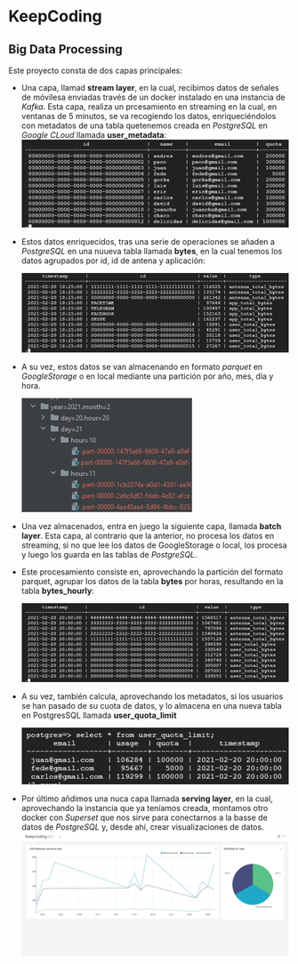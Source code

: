 # KeepCoding
## Big Data Processing

Este proyecto consta de dos capas principales:
  - Una capa, llamad **stream layer**, en la cual, recibimos datos de señales de móvilesa enviadas través de un docker instalado en una instancia de *Kafka*. Esta capa, realiza un prcesamiento en streaming en la cual, en ventanas de 5 minutos, se va recogiendo los datos, enriqueciéndolos con metadatos de una tabla quetenemos creada en *PostgreSQL* en *Google CLoud* llamada **user_metadata**:
  ![user_metadata](https://github.com/mresquivias/KeepCoding/blob/big-data-processing/user_metadata.png?raw=true)

  - Estos datos enriquecidos, tras una serie de operaciones se añaden a *PostgreSQL* en una nuueva tabla llamada **bytes**, en la cual tenemos los datos agrupados por id, id de antena y aplicación:
  
    ![bytes](https://github.com/mresquivias/KeepCoding/blob/big-data-processing/bytes.png?raw=true)

  - A su vez, estos datos se van almacenando en formato *parquet* en *GoogleStorage* o en local mediante una partición por año, mes, día y hora.
  
    ![parquet](https://github.com/mresquivias/KeepCoding/blob/big-data-processing/parquet.jpg?raw=true)

  - Una vez almacenados, entra en juego la siguiente capa, llamada **batch layer**. Esta capa, al contrario que la anterior, no procesa los datos en streaming, si no que lee los datos de GoogleStorage o local, los procesa y luego los guarda en las tablas de *PostgreSQL*.
  - Este procesamiento consiste en, aprovechando la partición del formato parquet, agrupar los datos de la tabla **bytes** por horas, resultando en la tabla **bytes_hourly**:
  
    ![bytes_hourly](https://github.com/mresquivias/KeepCoding/blob/big-data-processing/bytes_hourly.png?raw=true)

  - A su vez, también calcula, aprovechando los metadatos, si los usuarios se han pasado de su cuota de datos, y lo almacena en una nueva tabla en PostgresSQL llamada **user_quota_limit**
  
    ![user_quota_limit](https://github.com/mresquivias/KeepCoding/blob/big-data-processing/user_quota_limit.png?raw=true)

  - Por último añdimos una nuca capa llamada **serving layer**, en la cual, aprovechando la instancia que ya teníamos creada, montamos otro docker con *Superset* que nos sirve para conectarnos a la basse de datos de *PostgreSQL* y, desde ahí, crear visualizaciones de datos.
  ![dashboard](https://github.com/mresquivias/KeepCoding/blob/big-data-processing/Dashboard.jpg?raw=true)
